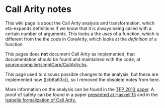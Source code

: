 # Call Arity notes


This wiki page is about the Call Arity analysis and transformation, which eta-expands definitions if we know that it is always being called with a certain number of arguments. This looks a the *uses* of a function, which is different from the the code in  CoreArity, which looks at the *definition* of a function.


This pages does **not** document Call Arity as implemented; that documentation should be found and maintained with the code, at [source:compiler/simplCore/CallArity.hs](https://gitlab.haskell.org/ghc/ghc/tree/master/compiler/simplCore/CallArity.hs)[](/trac/ghc/export/HEAD/ghc/compiler/simplCore/CallArity.hs).


This page used to discuss possible changes to the analysis, but these are implemented now (\[cb8a63c\]), so I removed the obsolete notes from here.



More information on the analysis can be found in the [TFP 2013 paper](http://www.joachim-breitner.de/publications/CallArity-TFP.pdf). A proof of safety can be found in a paper [ presented at Haskell’15](http://www.joachim-breitner.de/publications/CallArity-Haskell15.pdf) and in the [ Isabelle formalization of Call Arity.](http://afp.sourceforge.net/entries/Call_Arity.shtml)


